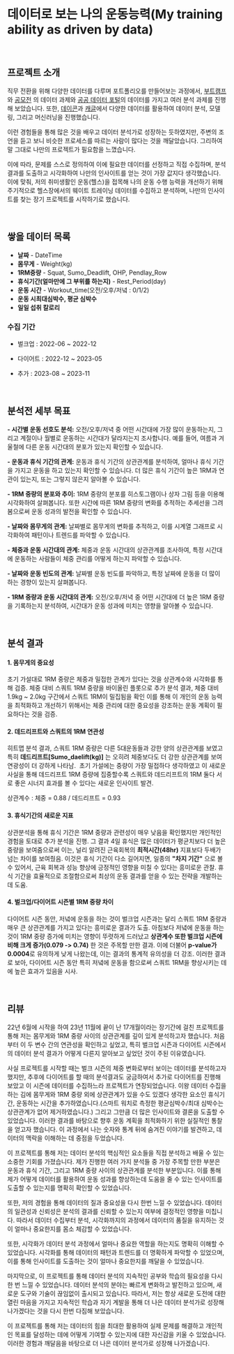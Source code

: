 #  데이터로 보는 나의 운동능력(My training ability as driven by data)

<br/>

## 프로젝트 소개

직무 전환을 위해 다양한 데이터를 다루며 포트폴리오를 만들어보는 과정에서, [부트캠프](https://github.com/siilver94/Stock-data-collection-analysis-and-visualization)와 [공모전](https://github.com/siilver94/Stock-investment-automation) 의 데이터 과제와 [공공 데이터 포털](https://github.com/siilver94/get-forecast-from-open-api)의 데이터를 가지고 여러 분석 과제를 진행해 보았습니다.
또한, [데이콘](https://github.com/siilver94/Customer-Gender-Prediction)과 [캐글](https://github.com/siilver94/Analysis-for-Opening-a-Bakery/tree/main)에서 다양한 데이터를 활용하여 데이터 분석, 모델링, 그리고 머신러닝을 진행했습니다.

이런 경험들을 통해 많은 것을 배우고 데이터 분석가로 성장하는 듯하였지만, 주변의 조언을 듣고 보니 비슷한 프로세스를 따르는 사람이 많다는 것을 깨달았습니다. 그리하여 말 그대로 나만의 프로젝트가 필요함을 느꼈습니다.

이에 따라, 문제를 스스로 정의하여 이에 필요한 데이터를 선정하고 직접 수집하며, 분석 결과를 도출하고 시각화하여 나만의 인사이트를 얻는 것이 가장 값지다 생각했습니다.
이에 맞춰, 저의 취미생활인 운동(헬스)을 접목해 나의 운동 수행 능력을 개선하기 위해 주기적으로 헬스장에서의 웨이트 트레이닝 데이터를 수집하고 분석하며, 나만의 인사이트를 찾는 장기 프로젝트를 시작하기로 했습니다.

<br/>

## 쌓을 데이터 목록

- **날짜** - DateTime
- **몸무게** - Weight(kg)
- **1RM중량** - Squat, Sumo_Deadlift, OHP, Pendlay_Row
- **휴식기간(얼마만에 그 부위를 하는지)** - Rest_Period(day)
- **운동 시간** - Workout_time(오전/오후/저녘 : 0/1/2)
- **운동 시최대심박수, 평균 심박수**
- **일일 섭취 칼로리**

### 수집 기간

  - 벌크업 : 2022-06 ~ 2022-12

- 다이어트 : 2022-12 ~ 2023-05

- 추가 : 2023-08 ~ 2023-11
  
<br/>

## 분석전 세부 목표

**- 시간별 운동 선호도 분석:** 오전/오후/저녁 중 어떤 시간대에 가장 많이 운동하는지, 그리고 계절이나 월별로 운동하는 시간대가 달라지는지 조사합니다. 예를 들어, 여름과 겨울철에 다른 운동 시간대의 분포가 있는지 확인할 수 있습니다.

**- 운동과 휴식 기간의 관계:** 운동과 휴식 기간의 상관관계를 분석하여, 얼마나 휴식 기간을 가지고 운동을 하고 있는지 확인할 수 있습니다. 더 많은 휴식 기간이 높은 1RM과 연관이 있는지, 또는 그렇지 않은지 알아볼 수 있습니다.

**- 1RM 중량의 분포와 추이:** 1RM 중량의 분포를 히스토그램이나 상자 그림 등을 이용해 시각화하여 살펴봅니다. 또한 시간에 따른 1RM 중량의 변화를 추적하는 추세선을 그려봄으로써 운동 성과의 발전을 확인할 수 있습니다.

**- 날짜와 몸무게의 관계:** 날짜별로 몸무게의 변화를 추적하고, 이를 시계열 그래프로 시각화하여 패턴이나 트렌드를 파악할 수 있습니다.

**- 체중과 운동 시간대의 관계:** 체중과 운동 시간대의 상관관계를 조사하여, 특정 시간대에 운동하는 사람들이 체중 관리를 어떻게 하는지 파악할 수 있습니다.

**- 날짜와 운동 빈도의 관계:** 날짜별 운동 빈도를 파악하고, 특정 날짜에 운동을 더 많이 하는 경향이 있는지 살펴봅니다.

**- 1RM 중량과 운동 시간대의 관계:** 오전/오후/저녁 중 어떤 시간대에 더 높은 1RM 중량을 기록하는지 분석하여, 시간대가 운동 성과에 미치는 영향을 알아볼 수 있습니다.

<br/>

## 분석 결과

#### 1. 몸무게의 중요성

초기 가설대로 1RM 중량은 체중과 밀접한 관계가 있다는 것을 상관계수와 시각화를 통해 검증. 체중 대비 스쿼트 1RM 중량을 바이올린 플롯으로 추가 분석 결과, 체중 대비 1.9kg ~ 2.0kg 구간에서 스쿼트 1RM이 밀집됨을 확인
이를 통해 이 개인의 운동 능력을 최적화하고 개선하기 위해서는 체중 관리에 대한 중요성을 강조하는 운동 계획이 필요하다는 것을 검증.

#### 2. 데드리프트와 스쿼트의 1RM 연관성

히트맵 분석 결과, 스쿼트 1RM 중량은 다른 5대운동들과 강한 양의 상관관계를 보였고 특히 **데드리프트[Sumo_daelift(kg)]** 는 오히려 체중보다도 더 강한 상관관계를 보여 연광성이 더 강하게 나타남. 
초기 가설에는 중량이 가장 밀접하다 생각하였고 이 새로운 사실을 통해 데드리프트 1RM 증량에 집중할수록 스쿼트와 데드리프트의 1RM 둘다 서로 좋은 시너지 효과를 볼 수 있다는 새로운 인사이트 발견.

상관계수 : 체중 = 0.88  / 데드리프트 = 0.93

#### 3. 휴식기간의 새로운 지표

상관분석을 통해 휴식 기간은 1RM 중량과 관련성이 매우 낮음을 확인했지만 개인적인 경험을 토대로 추가 분석을 진행. 그 결과 4일 휴식은 많은 데이터가 평균치보다 더 높은 중량을 보여줌으로써 이는, 널리 알려진 근육회복의 **최적시간(48hr)** 지표보다 두배가 넘는 차이를 보여줬음.
 이것은 휴식 기간이 다소 길어지면, 일종의 **"차지 기간"** 으로 볼 수 있어서, 근육 회복과 성능 향상에 긍정적인 영향을 미칠 수 있다는 흥미로운 관찰. 휴식 기간을 효율적으로 조절함으로써 최상의 운동 결과를 얻을 수 있는 전략을 개발하는 데 도움.

#### 4. 벌크업/다이어트 시즌별 1RM 중량 차이

다이어트 시즌 동안, 저녘에 운동을 하는 것이 벌크업 시즌과는 달리 스쿼트 1RM 중량과 매우 큰 상관관계를 가지고 있다는 흥미로운 결과가 도출.
아침보다 저녘에 운동을 하는 것이 1RM 중량 증가에 미치는 영향이 뚜렷하게 드러났고 **상관계수 또한 벌크업 시즌에 비해 크게 증가(0.079 -> 0.74)** 한 것은 주목할 만한 결과.
이에 더불어 **p-value가 0.0004**로 유의하게 낮게 나왔는데, 이는 결과의 통계적 유의성을 더 강조. 이러한 결과로 보아, 다이어트 시즌 동안 특히 저녘에 운동을 함으로써 스쿼트 1RM을 향상시키는 데에 높은 효과가 있음을 시사.


<br/>

  ## 리뷰

  22년 6월에 시작을 하여 23년 11월에 끝이 난 17개월이라는 장기간에 걸친 프로젝트를 통해 저는 몸무게와 1RM 중량 사이의 상관관계를 깊이 있게 분석하고자 했습니다. 처음부터 이 두 변수 간의 연관성을 확인하고 싶었고, 특히 벌크업 시즌과 다이어트 시즌에서의 데이터 분석 결과가 어떻게 다른지 알아보고 싶었던 것이 주된 이유였습니다.

사실 프로젝트를 시작할 때는 벌크 시즌의 체중 변화로부터 보이는 데이터를 분석하고자 했지만, 추후에 다이어트를 할 때의 분석결과도 궁금하여서 추가로 다이어트를 진행해 보았고 이 시즌에 데이터를 수집하느라 프로젝트가 연장되었습니다. 이왕 데이터 수집을 하는 김에 몸무게와 1RM 중량 외에 상관관계가 있을 수도 있겠다 생각한 요소인 휴식기간, 운동하는 시간을 추가하였습니다.(스마트 워치로 측정한  평균심박수/최대 심박수는 상관관계가 없어 제거하였습니다.)  그리고 그만큼 더 많은 인사이트와 결론을 도출할 수 있었습니다. 이러한 결과를 바탕으로 향후 운동 계획을 최적화하기 위한 실질적인 통찰을 얻고자 했습니다. 이 과정에서 나는 숫자와 통계 뒤에 숨겨진 이야기를 발견하고, 데이터의 맥락을 이해하는 데 중점을 두었습니다.


이 프로젝트를 통해 저는 데이터 분석의 핵심적인 요소들을 직접 분석하고 배울 수 있는 소중한 기회를 가졌습니다. 제가 진행한 여러 가지 분석들 중 가장 주목할 만한 부분은 운동과 휴식 기간, 그리고 1RM 중량 사이의 상관관계를 분석한 부분입니다. 이를 통해 제가 어떻게 데이터를 활용하여 운동 성과를 향상하는데 도움을 줄 수 있는 인사이트를 도출할 수 있는지를 명확히 확인할 수 있었습니다.

또한, 저의 경험을 통해 데이터의 질과 중요성을 다시 한번 느낄 수 있었습니다. 데이터의 일관성과 신뢰성은 분석의 결과를 신뢰할 수 있는지 여부에 결정적인 영향을 미칩니다. 따라서 데이터 수집부터 분석, 시각화까지의 과정에서 데이터의 품질을 유지하는 것이 얼마나 중요한지를 몸소 체감할 수 있었습니다.

또한, 시각화가 데이터 분석 과정에서 얼마나 중요한 역할을 하는지도 명확히 이해할 수 있었습니다. 시각화를 통해 데이터의 패턴과 트렌드를 더 명확하게 파악할 수 있었으며, 이를 통해 인사이트를 도출하는 것이 얼마나 중요한지를 깨달을 수 있었습니다.

마지막으로, 이 프로젝트를 통해 데이터 분석의 지속적인 공부와 학습의 필요성을 다시 한 번 느낄 수 있었습니다. 데이터 분석의 분야는 빠르게 변화하고 발전하고 있으며, 새로운 도구와 기술이 끊임없이 출시되고 있습니다. 따라서, 저는 항상 새로운 도전에 대한 열린 마음을 가지고 지속적인 학습과 자기 계발을 통해 더 나은 데이터 분석가로 성장해 나가겠다는 것을 다시 한번 다짐해 보았습니다.

이 프로젝트를 통해 저는 데이터의 힘을 최대한 활용하여 실제 문제를 해결하고 개인적인 목표를 달성하는 데에 어떻게 기여할 수 있는지에 대한 자신감을 키울 수 있었습니다. 이러한 경험과 깨달음을 바탕으로 더 나은 데이터 분석가로 성장해 나가겠습니다.
